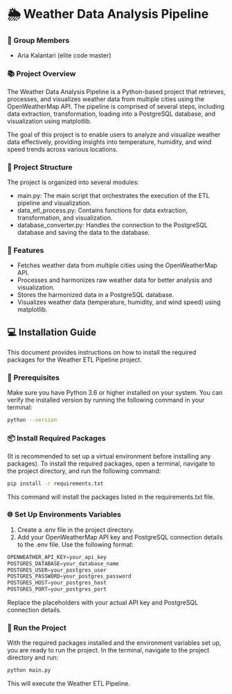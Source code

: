 # 🌦️ Weather Data Analysis Pipeline
### 👥 Group Members
- Aria Kalantari (elite code master)

### 📚 Project Overview
The Weather Data Analysis Pipeline is a Python-based project that retrieves, processes, and visualizes weather data from multiple cities using the OpenWeatherMap API. The pipeline is comprised of several steps, including data extraction, transformation, loading into a PostgreSQL database, and visualization using matplotlib.

The goal of this project is to enable users to analyze and visualize weather data effectively, providing insights into temperature, humidity, and wind speed trends across various locations.

### 📂 Project Structure
The project is organized into several modules:

- main.py: The main script that orchestrates the execution of the ETL pipeline and visualization.
- data_etl_process.py: Contains functions for data extraction, transformation, and visualization.
- database_converter.py: Handles the connection to the PostgreSQL database and saving the data to the database.

### 🌟 Features
- Fetches weather data from multiple cities using the OpenWeatherMap API.
- Processes and harmonizes raw weather data for better analysis and visualization.
- Stores the harmonized data in a PostgreSQL database.
- Visualizes weather data (temperature, humidity, and wind speed) using matplotlib.

## 💻 Installation Guide

This document provides instructions on how to install the required packages for the Weather ETL Pipeline project.

### 🔧 Prerequisites

Make sure you have Python 3.6 or higher installed on your system. You can verify the installed version by running the following command in your terminal:

```bash
python --version
```

### 📦 Install Required Packages

(It is recommended to set up a virtual environment before installing any packages).
To install the required packages, open a terminal, navigate to the project directory, and run the following command:

```bash
pip install -r requirements.txt
```

This command will install the packages listed in the requirements.txt file.

### 🌐 Set Up Environments Variables

1. Create a .env file in the project directory.
2. Add your OpenWeatherMap API key and PostgreSQL connection details to the .env file. Use the following format:

```py
OPENWEATHER_API_KEY=your_api_key
POSTGRES_DATABASE=your_database_name
POSTGRES_USER=your_postgres_user
POSTGRES_PASSWORD=your_postgres_password
POSTGRES_HOST=your_postgres_host
POSTGRES_PORT=your_postgres_port
```

Replace the placeholders with your actual API key and PostgreSQL connection details.

### 🚀 Run the Project

With the required packages installed and the environment variables set up, you are ready to run the project. In the terminal, navigate to the project directory and run:

```bash
python main.py
```

This will execute the Weather ETL Pipeline.

